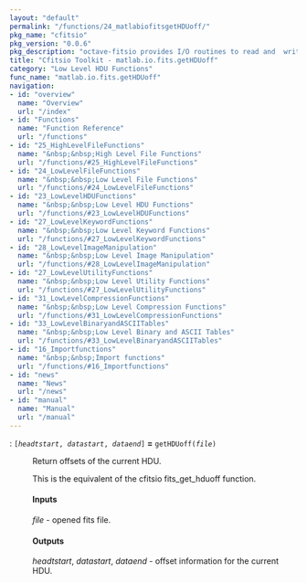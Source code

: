 ```yaml
---
layout: "default"
permalink: "/functions/24_matlabiofitsgetHDUoff/"
pkg_name: "cfitsio"
pkg_version: "0.0.6"
pkg_description: "octave-fitsio provides I/O routines to read and  write FITS (Flexible Image Transport System) files."
title: "Cfitsio Toolkit - matlab.io.fits.getHDUoff"
category: "Low Level HDU Functions"
func_name: "matlab.io.fits.getHDUoff"
navigation:
- id: "overview"
  name: "Overview"
  url: "/index"
- id: "Functions"
  name: "Function Reference"
  url: "/functions"
- id: "25_HighLevelFileFunctions"
  name: "&nbsp;&nbsp;High Level File Functions"
  url: "/functions/#25_HighLevelFileFunctions"
- id: "24_LowLevelFileFunctions"
  name: "&nbsp;&nbsp;Low Level File Functions"
  url: "/functions/#24_LowLevelFileFunctions"
- id: "23_LowLevelHDUFunctions"
  name: "&nbsp;&nbsp;Low Level HDU Functions"
  url: "/functions/#23_LowLevelHDUFunctions"
- id: "27_LowLevelKeywordFunctions"
  name: "&nbsp;&nbsp;Low Level Keyword Functions"
  url: "/functions/#27_LowLevelKeywordFunctions"
- id: "28_LowLevelImageManipulation"
  name: "&nbsp;&nbsp;Low Level Image Manipulation"
  url: "/functions/#28_LowLevelImageManipulation"
- id: "27_LowLevelUtilityFunctions"
  name: "&nbsp;&nbsp;Low Level Utility Functions"
  url: "/functions/#27_LowLevelUtilityFunctions"
- id: "31_LowLevelCompressionFunctions"
  name: "&nbsp;&nbsp;Low Level Compression Functions"
  url: "/functions/#31_LowLevelCompressionFunctions"
- id: "33_LowLevelBinaryandASCIITables"
  name: "&nbsp;&nbsp;Low Level Binary and ASCII Tables"
  url: "/functions/#33_LowLevelBinaryandASCIITables"
- id: "16_Importfunctions"
  name: "&nbsp;&nbsp;Import functions"
  url: "/functions/#16_Importfunctions"
- id: "news"
  name: "News"
  url: "/news"
- id: "manual"
  name: "Manual"
  url: "/manual"
---
```

<dl class="first-deftypefn">
<dt class="deftypefn" id="index-_003d"><span class="category-def">: </span><span><code class="def-type">[<var class="var">headtstart</var>, <var class="var">datastart</var>, <var class="var">dataend</var>]</code> <strong class="def-name">=</strong> <code class="def-code-arguments">getHDUoff(<var class="var">file</var>)</code><a class="copiable-link" href='#index-_003d'></a></span></dt>
<dd><p>Return offsets of the current HDU.
</p>
<p>This is the equivalent of the cfitsio fits_get_hduoff function.
</p>
<h4 class="subsubheading" id="Inputs">Inputs</h4>
<p><var class="var">file</var> - opened fits file.
</p>
<h4 class="subsubheading" id="Outputs">Outputs</h4>
<p><var class="var">headtstart</var>, <var class="var">datastart</var>, <var class="var">dataend</var> - offset information for the current HDU.
 </p></dd></dl>